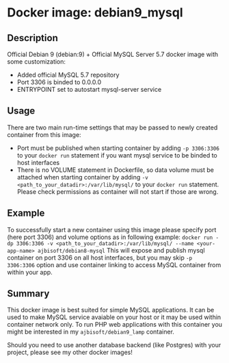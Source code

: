 # Docker image: debian9_mysql

## Description

Official Debian 9 (debian:9) + Official MySQL Server 5.7 docker image with some customization:
* Added official MySQL 5.7 repository
* Port 3306 is binded to 0.0.0.0
* ENTRYPOINT set to autostart mysql-server service

## Usage

There are two main run-time settings that may be passed to newly created container from this image:
* Port must be published when starting container by adding `-p 3306:3306` to your `docker run` statement if you want mysql service to be binded to host interfaces
* There is no VOLUME statement in Dockerfile, so data volume must be attached when starting container by adding `-v <path_to_your_datadir>:/var/lib/mysql/` to your `docker run` statement. Please check permissions as container will not start if those are wrong.

## Example

To successfully start a new container using this image please specify port (here port 3306) and volume options as in following example:
`docker run -dp 3306:3306 -v <path_to_your_datadir>:/var/lib/mysql/ --name <your-app-name> ajbisoft/debian8-mysql`
This will expose and publish mysql container on port 3306 on all host interfaces, but you may skip `-p 3306:3306` option and use container linking to access MySQL container from within your app.

## Summary

This docker image is best suited for simple MySQL applications. It can be used to make MySQL service avaiable on your host or it may be used within container network only. To run PHP web applications with this container you might be interested in my `ajbisoft/debian9_lamp` container.

Should you need to use another database backend (like Postgres) with your project, please see my other docker images!
